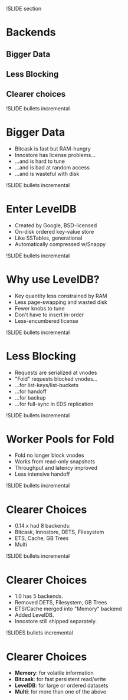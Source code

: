 !SLIDE section

# Backends

## Bigger Data
## Less Blocking
## Clearer choices

!SLIDE bullets incremental

# Bigger Data

* Bitcask is fast but RAM-hungry
* Innostore has license problems...
* ...and is hard to tune
* ...and is bad at random access
* ...and is wasteful with disk

!SLIDE bullets incremental

# Enter LevelDB

* Created by Google, BSD-licensed
* On-disk ordered key-value store
* Like SSTables, generational
* Automatically compressed w/Snappy

!SLIDE bullets incremental

# Why use LevelDB?

* Key quantity less constrained by RAM
* Less page-swapping and wasted disk
* Fewer knobs to tune
* Don't have to insert in-order
* Less-encumbered license

!SLIDE bullets incremental

# Less Blocking

* Requests are serialized at vnodes
* "Fold" requests blocked vnodes...
* ...for list-keys/list-buckets
* ...for handoff
* ...for backup
* ...for full-sync in EDS replication

!SLIDE bullets incremental

# Worker Pools for Fold

* Fold no longer block vnodes
* Works from read-only snapshots
* Throughput and latency improved
* Less intensive handoff

!SLIDE bullets incremental

# Clearer Choices

* 0.14.x had 8 backends:
* Bitcask, Innostore, DETS, Filesystem
* ETS, Cache, GB Trees
* Multi

!SLIDE bullets incremental

# Clearer Choices

* 1.0 has 5 backends.
* Removed DETS, Filesystem, GB Trees
* ETS/Cache merged into "Memory" backend
* Added LevelDB.
* Innostore still shipped separately.

!SLIDES bullets incremental

# Clearer Choices

* **Memory**: for volatile information
* **Bitcask**: for fast persistent read/write
* **LevelDB**: for large or ordered datasets
* **Multi**: for more than one of the above
